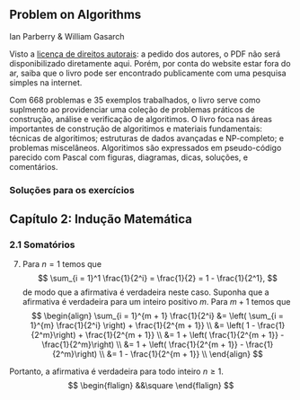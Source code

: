 ## Problem on Algorithms 

Ian Parberry & William Gasarch

Visto a [licença de direitos autorais](http://hercule.csci.unt.edu/ian/books/free/license.html): a pedido dos autores, o PDF não será disponibilizado diretamente aqui. Porém, por conta do website estar fora do ar, saiba que o livro pode ser encontrado publicamente com uma pesquisa simples na internet.

Com 668 problemas e 35 exemplos trabalhados, o livro serve como suplmento ao providenciar uma coleção de problemas práticos de construção, análise e verificação de algoritimos. O livro foca nas áreas importantes de construção de algoritimos e materiais fundamentais: técnicas de algoritimos; estruturas de dados avançadas e NP-completo; e problemas miscelâneos. Algoritimos são expressados em pseudo-código parecido com Pascal com figuras, diagramas, dicas, soluções, e comentários.

### Soluções para os exercícios

## Capítulo 2: Indução Matemática

### 2.1 Somatórios

7. Para $n = 1$ temos que
$$
\sum_{i = 1}^1 \frac{1}{2^i} = \frac{1}{2} = 1 - \frac{1}{2^1},
$$
de modo que a afirmativa é verdadeira neste caso. Suponha que a afirmativa é verdadeira para um inteiro positivo $m$. Para $m + 1$ temos que
$$
\begin{align}
	\sum_{i = 1}^{m + 1} \frac{1}{2^i} &= \left( \sum_{i = 1}^{m} \frac{1}{2^i} \right) + \frac{1}{2^{m + 1}} \\
	&= \left( 1 - \frac{1}{2^m}\right) + \frac{1}{2^{m + 1}} \\
	&= 1 + \left( \frac{1}{2^{m + 1}} - \frac{1}{2^m}\right)  \\
	&= 1 + \left( \frac{1}{2^{m + 1}} - \frac{1}{2^m}\right)  \\
	&= 1 - \frac{1}{2^{m + 1}} \\
\end{align}
$$

Portanto, a afirmativa é verdadeira para todo inteiro $n\geq 1$.
$$
\begin{flalign}
&&\square
\end{flalign}
$$

